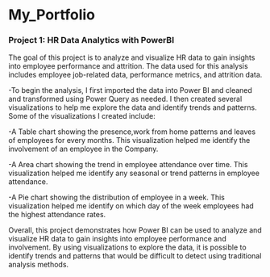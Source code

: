 # My_Portfolio

### Project 1: HR Data Analytics with PowerBI

The goal of this project is to analyze and visualize HR data to gain insights into employee performance and attrition. The data used for this analysis includes employee job-related data, performance metrics, and attrition data.

-To begin the analysis, I first imported the data into Power BI and cleaned and transformed using Power Query as needed. I then created several visualizations to help me explore the data and identify trends and patterns. 
Some of the visualizations I created include:

-A Table chart showing the presence,work from home patterns and leaves of employees for every months. This visualization helped me identify the involvement of an employee in the Company.

-A Area chart showing the trend in employee attendance over time. This visualization helped me identify any seasonal or trend patterns in employee attendance.

-A Pie chart showing the distribution of employee in a week. This visualization helped me identify on which day of the week employees had the highest attendance rates.

Overall, this project demonstrates how Power BI can be used to analyze and visualize HR data to gain insights into employee performance and involvement. By using visualizations to explore the data, it is possible to identify trends and patterns that would be difficult to detect using traditional analysis methods.
